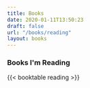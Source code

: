 ```yaml
---
title: Books
date: 2020-01-11T13:50:23
draft: false
url: "/books/reading"
layout: books
---
```


### Books I'm Reading
{{< booktable reading >}}

